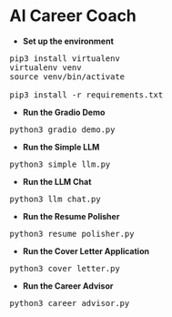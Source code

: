 # AI Career Coach

* <b>Set up the environment</b>

<pre>
pip3 install virtualenv
virtualenv venv
source venv/bin/activate

pip3 install -r requirements.txt
</pre>

* <b>Run the Gradio Demo</b>

<pre>
python3 gradio_demo.py
</pre>

* <b>Run the Simple LLM</b>

<pre>
python3 simple_llm.py
</pre>

* <b>Run the LLM Chat</b>

<pre>
python3 llm_chat.py
</pre>

* <b>Run the Resume Polisher</b>

<pre>
python3 resume_polisher.py
</pre>

* <b>Run the Cover Letter Application</b>

<pre>
python3 cover_letter.py
</pre>

* <b>Run the Career Advisor</b>

<pre>
python3 career_advisor.py
</pre>
